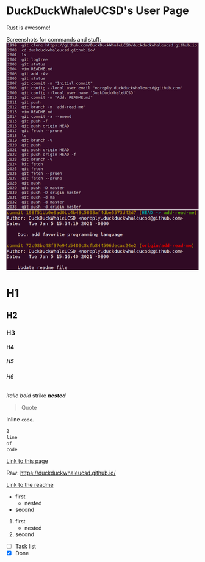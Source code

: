 # DuckDuckWhaleUCSD's User Page

Rust is awesome!

Screenshots for commands and stuff:
![part 1](./part-1.png)
![part 2](./part-2.png)

# H1
## H2
### H3
#### H4
##### H5
###### H6

_italic_ _bold_ ~~strike~~ **_nested_**

> Quote

Inline `code`.

```
2
line
of
code
```

[Link to this page](https://duckduckwhaleucsd.github.io/)

Raw: <https://duckduckwhaleucsd.github.io/>

[Link to the readme](https://github.com/DuckDuckWhaleUCSD/duckduckwhaleucsd.github.io/blob/add-read-me/README.md)

- first
	- nested
- second

1. first
	- nested
2. second

- [ ] Task list
- [x] Done
